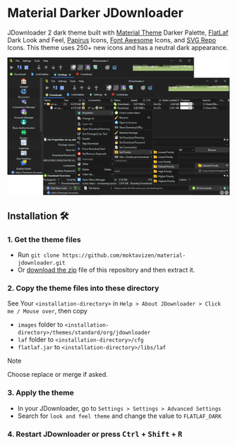 # Material Darker JDownloader

JDownloader 2 dark theme built with [Material Theme](https://github.com/material-theme/vsc-material-theme) Darker Palette, [FlatLaf](https://github.com/JFormDesigner/FlatLaf) Dark Look and Feel, [Papirus](https://github.com/PapirusDevelopmentTeam/papirus-icon-theme) Icons, [Font Awesome](https://fontawesome.com/) Icons, and [SVG Repo](https://www.svgrepo.com/) Icons. This theme uses 250+ new icons and has a neutral dark appearance.

![theme preview](assets/theme-preview.png)

## Installation 🛠️

### 1. Get the theme files

- Run `git clone https://github.com/moktavizen/material-jdownloader.git`
- Or [download the zip](https://github.com/moktavizen/material-darker-jdownloader/archive/master.zip) file of this repository and then extract it.

### 2. Copy the theme files into these directory

See Your `<installation-directory>` in `Help > About JDownloader > Click me / Mouse over`, then copy

- `images` folder to `<installation-directory>/themes/standard/org/jdownloader`
- `laf` folder to `<installation-directory>/cfg`
- `flatlaf.jar` to `<installation-directory>/libs/laf`

> [!NOTE]
> Choose replace or merge if asked.

### 3. Apply the theme

- In your JDownloader, go to `Settings > Settings > Advanced Settings`
- Search for `look and feel theme` and change the value to `FLATLAF_DARK`

### 4. Restart JDownloader or press <kbd>Ctrl</kbd> + <kbd>Shift</kbd> + <kbd>R</kbd>
